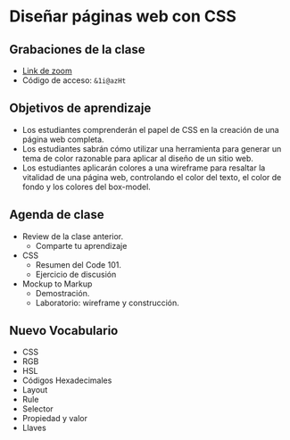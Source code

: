 # Diseñar páginas web con CSS

## Grabaciones de la clase
- [Link de zoom](https://us06web.zoom.us/rec/share/L2RldV8D5l_O0iyp6goa5eD_KAptVkirmzeup6vNzmDFCEBE19cxMSh8elbONzd1.K2d0m3PFHM9MpjxS)
- Código de acceso: `&1i@azHt`

## Objetivos de aprendizaje

- Los estudiantes comprenderán el papel de CSS en la creación de una página web completa.
- Los estudiantes sabrán cómo utilizar una herramienta para generar un tema de color razonable para aplicar al diseño de un sitio web.
- Los estudiantes aplicarán colores a una wireframe para resaltar la vitalidad de una página web, controlando el color del texto, el color de fondo y los colores del box-model.

## Agenda de clase

- Review de la clase anterior.
   - Comparte tu aprendizaje
- CSS
   - Resumen del Code 101.
   - Ejercicio de discusión
- Mockup to Markup
   - Demostración.
   - Laboratorio: wireframe y construcción.

## Nuevo Vocabulario
- CSS
- RGB
- HSL
- Códigos Hexadecimales
- Layout
- Rule
- Selector
- Propiedad y valor
- Llaves
